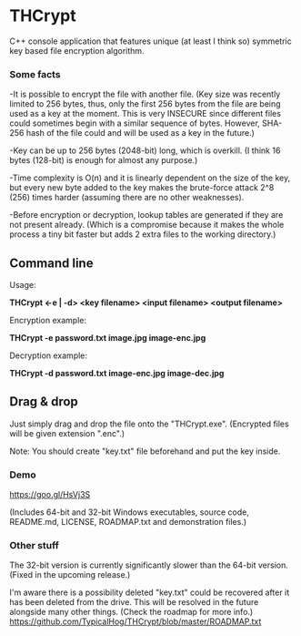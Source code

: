 # THCrypt
C++ console application that features unique (at least I think so) symmetric key based file encryption algorithm.

### Some facts
-It is possible to encrypt the file with another file. (Key size was recently limited to 256 bytes, thus, only the first 256 bytes from the file are being used as a key at the moment. This is very INSECURE since different files could sometimes begin with a similar sequence of bytes. However, SHA-256 hash of the file could and will be used as a key in the future.)

-Key can be up to 256 bytes (2048-bit) long, which is overkill. (I think 16 bytes (128-bit) is enough for almost any purpose.)

-Time complexity is O(n) and it is linearly dependent on the size of the key, but every new byte added to the key makes the brute-force attack 2^8 (256) times harder (assuming there are no other weaknesses).

-Before encryption or decryption, lookup tables are generated if they are not present already. (Which is a compromise because it makes the whole process a tiny bit faster but adds 2 extra files to the working directory.)

## Command line
Usage:

**THCrypt \<-e | -d\> \<key filename\> \<input filename\> \<output filename\>**

Encryption example:

**THCrypt -e password.txt image.jpg image-enc.jpg**

Decryption example:

**THCrypt -d password.txt image-enc.jpg image-dec.jpg**

## Drag & drop
Just simply drag and drop the file onto the "THCrypt.exe". (Encrypted files will be given extension ".enc".)

Note: You should create "key.txt" file beforehand and put the key inside.

### Demo
https://goo.gl/HsVj3S

(Includes 64-bit and 32-bit Windows executables, source code, README.md, LICENSE, ROADMAP.txt and demonstration files.)

### Other stuff

The 32-bit version is currently significantly slower than the 64-bit version. (Fixed in the upcoming release.)

I'm aware there is a possibility deleted "key.txt" could be recovered after it has been deleted from the drive.
This will be resolved in the future alongside many other things. (Check the roadmap for more info.)
https://github.com/TypicalHog/THCrypt/blob/master/ROADMAP.txt

